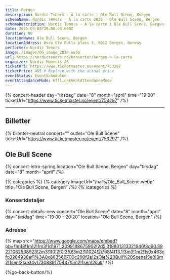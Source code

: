 ```yaml
---
title: Bergen
description: Nordic Tenors - À la carte | Ole Bull Scene, Bergen
schemaName: Nordic Tenors - À la carte 2025 | Ole Bull Scene, Bergen
schemaDescription: Nordic Tenors - À la carte i Ole Bull Scene, Bergen
date: 2025-04-08T19:00:00.000Z
duration: 80
locationName: Ole Bull Scene, Bergen
locationAddress: Øvre Ole Bulls plass 3, 5012 Bergen, Norway
performer: Nordic Tenors
image: /images/OG_image_2024.webp
url: https://nordictenors.no/konserter/bergen-a-la-carte
organizer: Nordic Moments AS
ticketUrl: https://www.ticketmaster.no/event/753297
ticketPrice: 495 # Replace with the actual price
eventStatus: EventScheduled
eventAttendanceMode: OfflineEventAttendanceMode
---
```


{% concert-header day="tirsdag" date="8" month="april" time="19:00" ticketUrl="https://www.ticketmaster.no/event/753297" /%}

---

## Billetter

{% billetter-neutral concert="" outlet="Ole Bull Scene" ticketUrl="https://www.ticketmaster.no/event/753297" /%}

## Ole Bull Scene

{% concert-intro-spring location="Ole Bull Scene, Bergen" day="tirsdag" date="8" month="april" /%}

{% categories %}
{% category imageUrl="/halls/Ole_Bull_Scene.webp" title="Ole Bull Scene, Bergen" /%}
{% /categories %}

### Konsertdetaljer

{% concert-details-new concert="Ole Bull Scene" date="8" month="april" day="tirsdag" time="19:00 – 20:20" location="Ole Bull Scene, Bergen" /%}

### Adresse

{% map src="https://www.google.com/maps/embed?pb=!1m18!1m12!1m3!1d1971.2099188675902!2d5.319801313321946!3d60.39221062538923!2m3!1f0!2f0!3f0!3m2!1i1024!2i768!4f13.1!3m3!1m2!1s0x463cfc0284938ef1%3A0x883566700c200f2e!2sOle%20Bull%20Scene!5e0!3m2!1sen!2suk!4v1730889170447!5m2!1sen!2suk" /%}

{%go-back-button/%}
